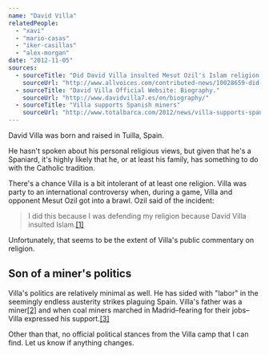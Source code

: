 ```yaml
---
name: "David Villa"
relatedPeople:
  - "xavi"
  - "mario-casas"
  - "iker-casillas"
  - "alex-morgan"
date: "2012-11-05"
sources:
  - sourceTitle: "Did David Villa insulted Mesut Ozil's Islam religion at Super Cup brawl?"
    sourceUrl: "http://www.allvoices.com/contributed-news/10028659-did-david-villa-insulted-mesut-ozils-islam-religion-at-super-cup-brawl"
  - sourceTitle: "David Villa Official Website: Biography."
    sourceUrl: "http://www.davidvilla7.es/en/biography/"
  - sourceTitle: "Villa supports Spanish miners"
    sourceUrl: "http://www.totalbarca.com/2012/news/villa-supports-spanish-miners/"
---
```


David Villa was born and raised in Tuilla, Spain.

He hasn't spoken about his personal religious views, but given that he's a Spaniard, it's highly likely that he, or at least his family, has something to do with the Catholic tradition.

There's a chance Villa is a bit intolerant of at least one religion. Villa was party to an international controversy when, during a game, Villa and opponent Mesut Ozil got into a brawl. Ozil said of the incident:

>I did this because I was defending my religion because David Villa insulted Islam.<a class="source-citation" href="http://www.allvoices.com/contributed-news/10028659-did-david-villa-insulted-mesut-ozils-islam-religion-at-super-cup-brawl" title="Did David Villa insulted Mesut Ozil&apos;s Islam religion at Super Cup brawl?">[1]</a>

Unfortunately, that seems to be the extent of Villa's public commentary on religion.


## Son of a miner's politics

Villa's politics are relatively minimal as well. He has sided with "labor" in the seemingly endless austerity strikes plaguing Spain. Villa's father was a miner<a class="source-citation" href="http://www.davidvilla7.es/en/biography/" title="David Villa Official Website: Biography.">[2]</a> and when coal miners marched in Madrid–fearing for their jobs–Villa expressed his support.<a class="source-citation" href="http://www.totalbarca.com/2012/news/villa-supports-spanish-miners/" title="Villa supports Spanish miners">[3]</a>

Other than that, no official political stances from the Villa camp that I can find. Let us know if anything changes.